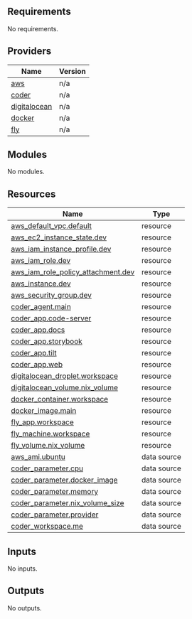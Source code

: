 <!-- BEGIN_TF_DOCS -->
## Requirements

No requirements.

## Providers

| Name | Version |
|------|---------|
| <a name="provider_aws"></a> [aws](#provider\_aws) | n/a |
| <a name="provider_coder"></a> [coder](#provider\_coder) | n/a |
| <a name="provider_digitalocean"></a> [digitalocean](#provider\_digitalocean) | n/a |
| <a name="provider_docker"></a> [docker](#provider\_docker) | n/a |
| <a name="provider_fly"></a> [fly](#provider\_fly) | n/a |

## Modules

No modules.

## Resources

| Name | Type |
|------|------|
| [aws_default_vpc.default](https://registry.terraform.io/providers/hashicorp/aws/latest/docs/resources/default_vpc) | resource |
| [aws_ec2_instance_state.dev](https://registry.terraform.io/providers/hashicorp/aws/latest/docs/resources/ec2_instance_state) | resource |
| [aws_iam_instance_profile.dev](https://registry.terraform.io/providers/hashicorp/aws/latest/docs/resources/iam_instance_profile) | resource |
| [aws_iam_role.dev](https://registry.terraform.io/providers/hashicorp/aws/latest/docs/resources/iam_role) | resource |
| [aws_iam_role_policy_attachment.dev](https://registry.terraform.io/providers/hashicorp/aws/latest/docs/resources/iam_role_policy_attachment) | resource |
| [aws_instance.dev](https://registry.terraform.io/providers/hashicorp/aws/latest/docs/resources/instance) | resource |
| [aws_security_group.dev](https://registry.terraform.io/providers/hashicorp/aws/latest/docs/resources/security_group) | resource |
| [coder_agent.main](https://registry.terraform.io/providers/coder/coder/latest/docs/resources/agent) | resource |
| [coder_app.code-server](https://registry.terraform.io/providers/coder/coder/latest/docs/resources/app) | resource |
| [coder_app.docs](https://registry.terraform.io/providers/coder/coder/latest/docs/resources/app) | resource |
| [coder_app.storybook](https://registry.terraform.io/providers/coder/coder/latest/docs/resources/app) | resource |
| [coder_app.tilt](https://registry.terraform.io/providers/coder/coder/latest/docs/resources/app) | resource |
| [coder_app.web](https://registry.terraform.io/providers/coder/coder/latest/docs/resources/app) | resource |
| [digitalocean_droplet.workspace](https://registry.terraform.io/providers/digitalocean/digitalocean/latest/docs/resources/droplet) | resource |
| [digitalocean_volume.nix_volume](https://registry.terraform.io/providers/digitalocean/digitalocean/latest/docs/resources/volume) | resource |
| [docker_container.workspace](https://registry.terraform.io/providers/kreuzwerker/docker/latest/docs/resources/container) | resource |
| [docker_image.main](https://registry.terraform.io/providers/kreuzwerker/docker/latest/docs/resources/image) | resource |
| [fly_app.workspace](https://registry.terraform.io/providers/fly-apps/fly/latest/docs/resources/app) | resource |
| [fly_machine.workspace](https://registry.terraform.io/providers/fly-apps/fly/latest/docs/resources/machine) | resource |
| [fly_volume.nix_volume](https://registry.terraform.io/providers/fly-apps/fly/latest/docs/resources/volume) | resource |
| [aws_ami.ubuntu](https://registry.terraform.io/providers/hashicorp/aws/latest/docs/data-sources/ami) | data source |
| [coder_parameter.cpu](https://registry.terraform.io/providers/coder/coder/latest/docs/data-sources/parameter) | data source |
| [coder_parameter.docker_image](https://registry.terraform.io/providers/coder/coder/latest/docs/data-sources/parameter) | data source |
| [coder_parameter.memory](https://registry.terraform.io/providers/coder/coder/latest/docs/data-sources/parameter) | data source |
| [coder_parameter.nix_volume_size](https://registry.terraform.io/providers/coder/coder/latest/docs/data-sources/parameter) | data source |
| [coder_parameter.provider](https://registry.terraform.io/providers/coder/coder/latest/docs/data-sources/parameter) | data source |
| [coder_workspace.me](https://registry.terraform.io/providers/coder/coder/latest/docs/data-sources/workspace) | data source |

## Inputs

No inputs.

## Outputs

No outputs.
<!-- END_TF_DOCS -->
